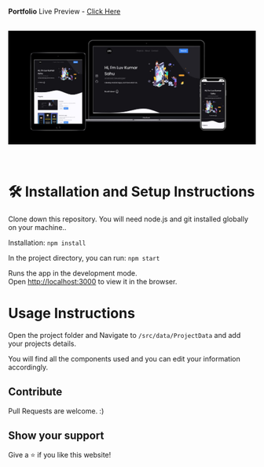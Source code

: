 **Portfolio**
Live Preview - [Click Here](https://luvksahu.vercel.app/)

<br/>
<div align="center">
  <img alt="Demo" src="https://github.com/luvksahu/MyPortfolio/blob/master/src/Assets/mockup.jpg?raw=true" />
</div>
<br/>
<br/>

# 🛠 Installation and Setup Instructions

Clone down this repository. You will need node.js and git installed globally on your machine..

Installation: `npm install`

In the project directory, you can run: `npm start`

Runs the app in the development mode.\
Open [http://localhost:3000](http://localhost:3000) to view it in the browser.

# Usage Instructions

Open the project folder and Navigate to `/src/data/ProjectData` and add your projects details.

You will find all the components used and you can edit your information accordingly.

## Contribute

Pull Requests are welcome. :)

## Show your support

Give a ⭐ if you like this website!
